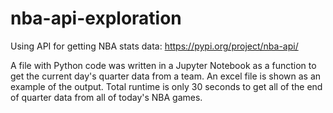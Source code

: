 # nba-api-exploration
Using API for getting NBA stats data: https://pypi.org/project/nba-api/

A file with Python code was written in a Jupyter Notebook as a function to get the current day's quarter data from a team.
An excel file is shown as an example of the output. Total runtime is only 30 seconds to get all of the end of quarter data from all of today's NBA games.
